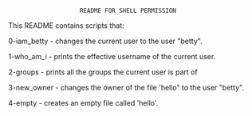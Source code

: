             			README FOR SHELL PERMISSION

This README contains scripts that:

0-iam_betty - changes the current user to the user "betty".

1-who_am_i - prints the effective username of the current user.

2-groups - prints all the groups the current user is part of

3-new_owner - changes the owner of the file 'hello" to the user "betty".

4-empty - creates an empty file called 'hello'.
